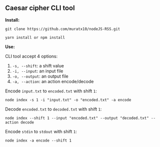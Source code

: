 ## Caesar cipher CLI tool

**Install:**

`git clone https://github.com/muratx10/nodeJS-RSS.git`

`yarn install or npm install`

**Use:**

CLI tool accept 4 options:

1.  `-s, --shift`: a shift value
2.  `-i, --input`: an input file
3.  `-o, --output`: an output file
4.  `-a, --action`: an action encode/decode

Encode `input.txt` to `encoded.txt` with shift `1`:

`node index -s 1 -i "input.txt" -o "encoded.txt" -a encode`

Decode `encoded.txt` to `decoded.txt` with shift `1`:

`node index --shift 1 --input "encoded.txt" --output "decoded.txt" --action decode`

Encode `stdin` to `stdout` with shift `1`:

`node index -a encode --shift 1`
